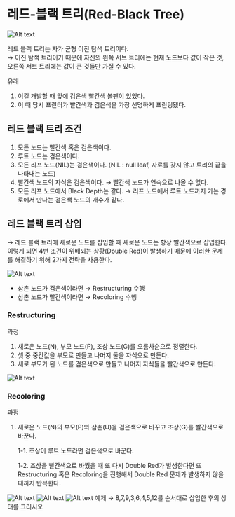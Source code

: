 # 레드-블랙 트리(Red-Black Tree)
![Alt text](1.png)

레드 블랙 트리는 자가 균형 이진 탐색 트리이다.  
→ 이진 탐색 트리이기 때문에 자신의 왼쪽 서브 트리에는 현재 노드보다 값이 작은 것, 오른쪽 서브 트리에는 값이 큰 것들만 가질 수 있다.

유래  
1. 이걸 개발할 때 앞에 검은색 빨간색 볼펜이 있었다.   
2. 이 때 당시 프린터가 빨간색과 검은색을 가장 선명하게 프린팅됐다.

## 레드 블랙 트리 조건

1. 모든 노드는 빨간색 혹은 검은색이다.
2. 루트 노드는 검은색이다.
3. 모든 리프 노드(NIL)는 검은색이다. (NIL : null leaf, 자료를 갖지 않고 트리의 끝을 나타내는 노드)
4. 빨간색 노드의 자식은 검은색이다. → 빨간색 노드가 연속으로 나올 수 없다.
5. 모든 리프 노드에서 Black Depth는 같다. → 리프 노드에서 루트 노드까지 가는 경로에서 만나는 검은색 노드의 개수가 같다.

## 레드 블랙 트리 삽입

→ 레드 블랙 트리에 새로운 노드를 삽입할 때 새로운 노드는 항상 빨간색으로 삽입한다. 이렇게 되면 4번 조건이 위배되는 상황(Double Red)이 발생하기 때문에 이러한 문제를 해결하기 위해 2가지 전략을 사용한다.

![Alt text](2.png)
- 삼촌 노드가 검은색이라면 → Restructuring 수행
- 삼촌 노드가 빨간색이라면 → Recoloring 수행

### Restructuring

과정

1. 새로운 노드(N), 부모 노드(P), 조상 노드(G)를 오름차순으로 정렬한다.
2. 셋 중 중간값을 부모로 만들고 나머지 둘을 자식으로 만든다.
3. 새로 부모가 된 노드를 검은색으로 만들고 나머지 자식들을 빨간색으로 만든다.

![Alt text](3-1.png)

### Recoloring

과정

1. 새로운 노드(N)의 부모(P)와 삼촌(U)을 검은색으로 바꾸고 조상(G)를 빨간색으로 바꾼다.
    
    1-1. 조상이 루트 노드라면 검은색으로 바꾼다.
    
    1-2. 조상을 빨간색으로 바꿨을 때 또 다시 Double Red가 발생한다면 또 Restructuring 혹은 Recoloring을 진행해서 Double Red 문제가 발생하지 않을 때까지 반복한다.
    

![Alt text](4.png)
![Alt text](5.png)
![Alt text](7.png)
예제 → 8,7,9,3,6,4,5,12를 순서대로 삽입한 후의 상태를 그리시오